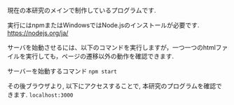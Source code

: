 現在の本研究のメインで制作しているプログラムです. 

実行にはnpmまたはWindowsではNode.jsのインストールが必要です.
https://nodejs.org/ja/


サーバを始動させるには、以下のコマンドを実行しますが，一つ一つのhtmlファイルを実行しても，ページの遷移以外の動作を確認できます.

サーバーを始動するコマンド
```npm start```

その後ブラウザより, 以下にアクセスすることで, 本研究のプログラムを確認できます. 
```localhost:3000```
